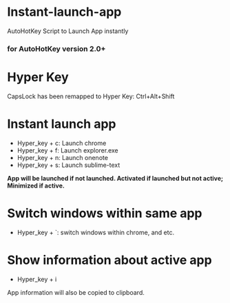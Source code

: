 # Instant-launch-app
AutoHotKey Script to Launch App instantly
### for AutoHotKey version 2.0+

# Hyper Key
CapsLock has been remapped to Hyper Key: Ctrl+Alt+Shift

# Instant launch app
- Hyper_key + c: Launch chrome
- Hyper_key + f: Launch explorer.exe
- Hyper_key + n: Launch onenote
- Hyper_key + s: Launch sublime-text

**App will be launched if not launched. Activated if launched but not active; Minimized if active.**

# Switch windows within same app
- Hyper_key + `: switch windows within chrome, and etc.

# Show information about active app
- Hyper_key + i

App information will also be copied to clipboard.

